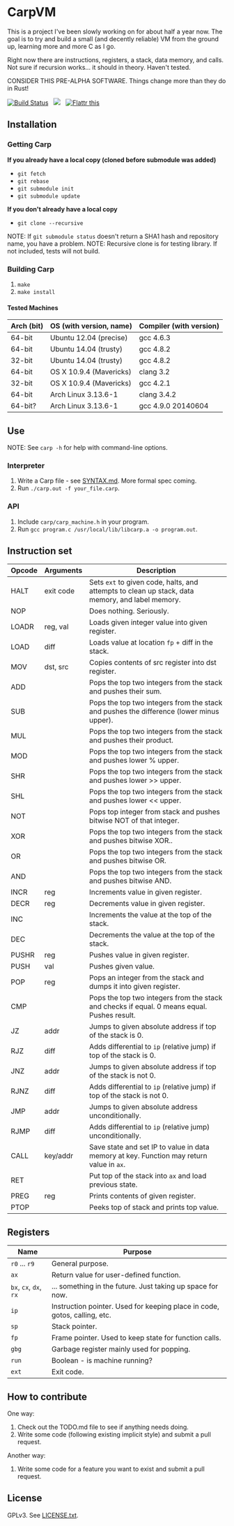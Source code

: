 # CarpVM
This is a project I've been slowly working on for about half a year now. The goal is to try and build a small (and decently reliable) VM from the ground up, learning more and more C as I go.

Right now there are instructions, registers, a stack, data memory, and calls. Not sure if recursion works... it should in theory. Haven't tested.

CONSIDER THIS PRE-ALPHA SOFTWARE. Things change more than they do in Rust!

[![Build Status](https://travis-ci.org/tekknolagi/carp.svg?branch=master)](https://travis-ci.org/tekknolagi/carp) &nbsp;
![](https://ga-beacon.appspot.com/UA-47678422-4/tekknolagi/carp) &nbsp;
[![Flattr this](http://api.flattr.com/button/flattr-badge-large.png)](http://flattr.com/thing/3268893/tekknolagicarp-on-GitHub)

## Installation

### Getting Carp

**If you already have a local copy (cloned before submodule was added)**

* `git fetch`
* `git rebase`
* `git submodule init`
* `git submodule update`

**If you don't already have a local copy**

* `git clone --recursive`

NOTE: If `git submodule status` doesn't return a SHA1 hash and repository name, you have a problem.
NOTE: Recursive clone is for testing library. If not included, tests will not build.

### Building Carp

1. `make`
2. `make install`

#### Tested Machines

Arch (bit) | OS (with version, name) | Compiler (with version)
---------- | ----------------------- | -----------------------
64-bit     | Ubuntu 12.04 (precise)  | gcc 4.6.3
64-bit     | Ubuntu 14.04 (trusty)   | gcc 4.8.2
32-bit     | Ubuntu 14.04 (trusty)   | gcc 4.8.2
64-bit     | OS X 10.9.4 (Mavericks) | clang 3.2
32-bit     | OS X 10.9.4 (Mavericks) | gcc 4.2.1
64-bit     | Arch Linux 3.13.6-1     | clang 3.4.2
64-bit?    | Arch Linux 3.13.6-1     | gcc 4.9.0 20140604

## Use

NOTE: See `carp -h` for help with command-line options.

### Interpreter

1. Write a Carp file - see [SYNTAX.md](http://github.com/tekknolagi/carp/tree/master/SYNTAX.md). More formal spec coming.
2. Run `./carp.out -f your_file.carp`.

### API

1. Include `carp/carp_machine.h` in your program.
2. Run `gcc program.c /usr/local/lib/libcarp.a -o program.out`.

## Instruction set

Opcode | Arguments | Description
------ | --------- | -----------
HALT   | exit code | Sets `ext` to given code, halts, and attempts to clean up stack, data memory, and label memory.
NOP    |           | Does nothing. Seriously.
LOADR  | reg, val  | Loads given integer value into given register.
LOAD   | diff      | Loads value at location `fp` + diff in the stack.
MOV    | dst, src  | Copies contents of src register into dst register.
ADD    |           | Pops the top two integers from the stack and pushes their sum.
SUB    |           | Pops the top two integers from the stack and pushes the difference (lower minus upper).
MUL    |           | Pops the top two integers from the stack and pushes their product.
MOD    |           | Pops the top two integers from the stack and pushes lower % upper.
SHR    |           | Pops the top two integers from the stack and pushes lower >> upper.
SHL    |           | Pops the top two integers from the stack and pushes lower << upper.
NOT    |           | Pops top integer from stack and pushes bitwise NOT of that integer.
XOR    |           | Pops the top two integers from the stack and pushes bitwise XOR..
OR     |           | Pops the top two integers from the stack and pushes bitwise OR.
AND    |           | Pops the top two integers from the stack and pushes bitwise AND.
INCR   | reg       | Increments value in given register.
DECR   | reg       | Decrements value in given register.
INC    |           | Increments the value at the top of the stack.
DEC    |           | Decrements the value at the top of the stack.
PUSHR  | reg       | Pushes value in given register.
PUSH   | val       | Pushes given value.
POP    | reg       | Pops an integer from the stack and dumps it into given register.
CMP    |           | Pops the top two integers from the stack and checks if equal. 0 means equal. Pushes result.
JZ     | addr      | Jumps to given absolute address if top of the stack is 0.
RJZ    | diff      | Adds differential to `ip` (relative jump) if top of the stack is 0.
JNZ    | addr      | Jumps to given absolute address if top of the stack is not 0.
RJNZ   | diff      | Adds differential to `ip` (relative jump) if top of the stack is not 0.
JMP    | addr      | Jumps to given absolute address unconditionally.
RJMP   | diff      | Adds differential to `ip` (relative jump) unconditionally.
CALL   | key/addr  | Save state and set IP to value in data memory at key. Function may return value in `ax`.
RET    |           | Put top of the stack into `ax` and load previous state.
PREG   | reg       | Prints contents of given register.
PTOP   |           | Peeks top of stack and prints top value.

## Registers

Name | Purpose
---- | -------
`r0` ... `r9` | General purpose.
`ax` | Return value for user-defined function.
`bx`, `cx`, `dx`, `rx` | ... something in the future. Just taking up space for now.
`ip` | Instruction pointer. Used for keeping place in code, gotos, calling, etc.
`sp` | Stack pointer.
`fp` | Frame pointer. Used to keep state for function calls.
`gbg` | Garbage register mainly used for popping.
`run` | Boolean - is machine running?
`ext` | Exit code.

## How to contribute

One way:

1. Check out the TODO.md file to see if anything needs doing.
2. Write some code (following existing implicit style) and submit a pull request.

Another way:

1. Write some code for a feature you want to exist and submit a pull request.

## License

GPLv3. See [LICENSE.txt](http://github.com/tekknolagi/carp/tree/master/LICENSE.txt).
